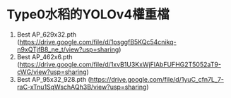 # Type0水稻的YOLOv4權重檔
1. Best AP_629x32.pth (https://drive.google.com/file/d/1psggfB5KQc54cnikq-n9xQTjfB8_ne_t/view?usp=sharing)
2. Best AP_462x6.pth (https://drive.google.com/file/d/1xvB1U3KxWjFlAbFUFHG2T5052aT9-cWG/view?usp=sharing)
3. Best AP_95x32_928.pth (https://drive.google.com/file/d/1yuC_cfn7L_7-raC-xTnu1SqWschAQh3B/view?usp=sharing)
